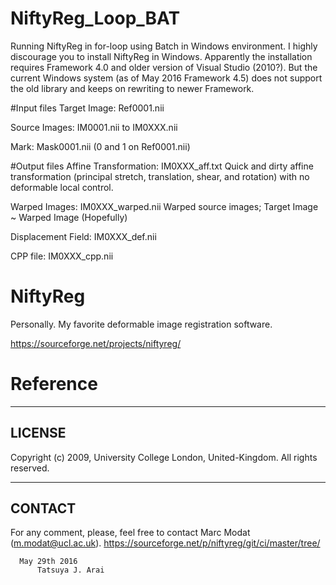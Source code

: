 # NiftyReg_Loop_BAT
Running NiftyReg in for-loop using Batch in Windows environment. I highly discourage you to install NiftyReg in Windows. Apparently the installation requires Framework 4.0 and older version of Visual Studio (2010?). But the current Windows system (as of May 2016 Framework 4.5) does not support the old library and keeps on rewriting to newer Framework.

#Input files
  Target Image: Ref0001.nii
  
  Source Images: IM0001.nii to IM0XXX.nii
  
  Mark: Mask0001.nii (0 and 1 on Ref0001.nii)
  

#Output files
  Affine Transformation: IM0XXX_aff.txt
    Quick and dirty affine transformation (principal stretch, translation, shear, and rotation) with no deformable local control.
    
  Warped Images: IM0XXX_warped.nii
    Warped source images; Target Image ~ Warped Image (Hopefully)
    
  Displacement Field: IM0XXX_def.nii
  
  CPP file: IM0XXX_cpp.nii
  
# NiftyReg
Personally. My favorite deformable image registration software. 

https://sourceforge.net/projects/niftyreg/

# Reference
---------
LICENSE
---------
Copyright (c) 2009, University College London, United-Kingdom. All rights reserved.

---------
CONTACT
---------
For any comment, please, feel free to contact Marc Modat (m.modat@ucl.ac.uk).
https://sourceforge.net/p/niftyreg/git/ci/master/tree/

      May 29th 2016
          Tatsuya J. Arai 
